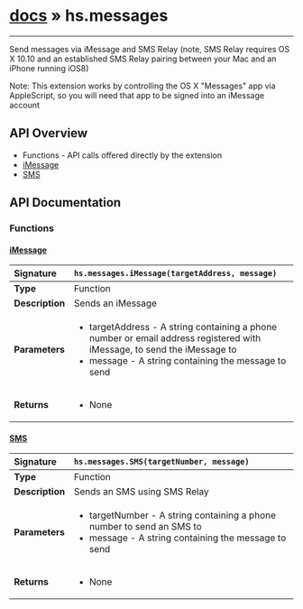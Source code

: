 # [docs](index.md) » hs.messages
---

Send messages via iMessage and SMS Relay (note, SMS Relay requires OS X 10.10 and an established SMS Relay pairing between your Mac and an iPhone running iOS8)

Note: This extension works by controlling the OS X "Messages" app via AppleScript, so you will need that app to be signed into an iMessage account

## API Overview
* Functions - API calls offered directly by the extension
 * [iMessage](#imessage)
 * [SMS](#sms)

## API Documentation

### Functions

#### [iMessage](#imessage)
| <span style="float: left;">**Signature**</span> | <span style="float: left;">`hs.messages.iMessage(targetAddress, message)` </span>                                                          |
| -----------------------------------------------------|---------------------------------------------------------------------------------------------------------|
| **Type**                                             | Function |
| **Description**                                      | Sends an iMessage |
| **Parameters**                                       | <ul><li>targetAddress - A string containing a phone number or email address registered with iMessage, to send the iMessage to</li><li>message - A string containing the message to send</li></ul> |
| **Returns**                                          | <ul><li>None</li></ul> |

#### [SMS](#sms)
| <span style="float: left;">**Signature**</span> | <span style="float: left;">`hs.messages.SMS(targetNumber, message)` </span>                                                          |
| -----------------------------------------------------|---------------------------------------------------------------------------------------------------------|
| **Type**                                             | Function |
| **Description**                                      | Sends an SMS using SMS Relay |
| **Parameters**                                       | <ul><li>targetNumber - A string containing a phone number to send an SMS to</li><li>message - A string containing the message to send</li></ul> |
| **Returns**                                          | <ul><li>None</li></ul> |

